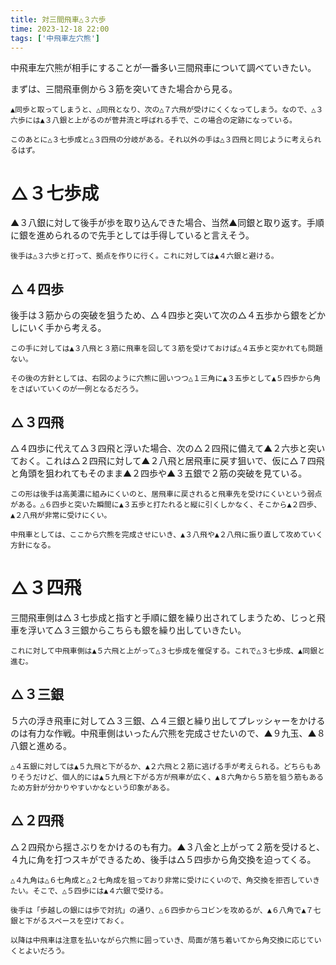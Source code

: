 ```yaml
---
title: 対三間飛車△３六歩
time: 2023-12-18 22:00
tags: ['中飛車左穴熊']
---
```


中飛車左穴熊が相手にすることが一番多い三間飛車について調べていきたい。

<MultiColumns>
  <Column>
    まずは、三間飛車側から３筋を突いてきた場合から見る。

    ▲同歩と取ってしまうと、△同飛となり、次の△７六飛が受けにくくなってしまう。なので、△３六歩には▲３八銀と上がるのが菅井流と呼ばれる手で、この場合の定跡になっている。

    このあとに△３七歩成と△３四飛の分岐がある。それ以外の手は△３四飛と同じように考えられるはず。
  </Column>
  <Column>
    <KifuPlayer sfen='position sfen ln1g1g1nl/1ks2srb1/pppppp1pp/9/4P1p2/2P6/PPBP1PPPP/LK2R4/1NSG1GSNL w - 18 moves 3e3f 3i3h' />
  </Column>
</MultiColumns>

# △３七歩成

<MultiColumns>
  <Column>
    ▲３八銀に対して後手が歩を取り込んできた場合、当然▲同銀と取り返す。手順に銀を進められるので先手としては手得していると言えそう。

    後手は△３六歩と打って、拠点を作りに行く。これに対しては▲４六銀と避ける。
  </Column>
  <Column>
    <KifuPlayer sfen='position sfen ln1g1g1nl/1ks2srb1/pppppp1pp/9/4P4/2P3p2/PPBP1PPPP/LK2R1S2/1NSG1G1NL w - 20 moves 3f3g+ 3h3g P*3f 3g4f' />
  </Column>
</MultiColumns>

## △４四歩

<MultiColumns>
  <Column>
    後手は３筋からの突破を狙うため、△４四歩と突いて次の△４五歩から銀をどかしにいく手から考える。

    この手に対しては▲３八飛と３筋に飛車を回して３筋を受けておけば△４五歩と突かれても問題ない。
    
    その後の方針としては、右図のように穴熊に囲いつつ△１三角に▲３五歩として▲５四歩から角をさばいていくのが一例となるだろう。
  </Column>
  <Column>
    <KifuPlayer sfen='position sfen ln1g1g1nl/1ks2srb1/pppppp1pp/9/4P4/2P2Sp2/PPBP1P1PP/LK2R4/1NSG1G1NL w P 24 moves 4c4d 5h3h 4b4c 8h9i 4a5b 7i8h 9c9d 6i7i 1c1d 4i5h 2b1c P*3e 4d4e 4f4e 3b3e 4e3f 3e3d 5e5d' />
  </Column>
</MultiColumns>

## △３四飛

<MultiColumns>
  <Column>
    △４四歩に代えて△３四飛と浮いた場合、次の△２四飛に備えて▲２六歩と突いておく。これは△２四飛に対して▲２八飛と居飛車に戻す狙いで、仮に△７四飛と角頭を狙われてもそのまま▲２四歩や▲３五銀で２筋の突破を見ている。

    この形は後手は高美濃に組みにくいのと、居飛車に戻されると飛車先を受けにくいという弱点がある。△６四歩と突いた瞬間に▲３五歩と打たれると縦に引くしかなく、そこから▲２四歩、▲２八飛が非常に受けにくい。

    中飛車としては、ここから穴熊を完成させにいき、▲３八飛や▲２八飛に振り直して攻めていく方針になる。
  </Column>
  <Column>
    <KifuPlayer sfen='position sfen ln1g1g1nl/1ks2srb1/pppppp1pp/9/4P4/2P2Sp2/PPBP1P1PP/LK2R4/1NSG1G1NL w P 24 moves 3b3d 2g2f 4a5b 8h9i 9c9d 7i8h 1c1d 5h3h 4b3c 4f4e 3d7d 3h3f' />
  </Column>
</MultiColumns>

# △３四飛

<MultiColumns>
  <Column>
    三間飛車側は△３七歩成と指すと手順に銀を繰り出されてしまうため、じっと飛車を浮いて△３三銀からこちらも銀を繰り出していきたい。

    これに対して中飛車側は▲５六飛と上がって△３七歩成を催促する。これで△３七歩成、▲同銀と進む。
  </Column>
  <Column>
    <KifuPlayer sfen='position sfen ln1g1g1nl/1ks2srb1/pppppp1pp/9/4P4/2P3p2/PPBP1PPPP/LK2R1S2/1NSG1G1NL w - 20 moves 3b3d 5h5f 3f3g+ 3h3g' />
  </Column>
</MultiColumns>

## △３三銀

<MultiColumns>
  <Column>
    ５六の浮き飛車に対して△３三銀、△４三銀と繰り出してプレッシャーをかけるのは有力な作戦。中飛車側はいったん穴熊を完成させたいので、▲９九玉、▲８八銀と進める。

    △４五銀に対しては▲５九飛と下がるか、▲２六飛と２筋に逃げる手が考えられる。どちらもありそうだけど、個人的には▲５九飛と下がる方が飛車が広く、▲８六角から５筋を狙う筋もあるため方針が分かりやすいかなという印象がある。
  </Column>
  <Column>
    <KifuPlayer sfen='position sfen ln1g1g1nl/1ks2s1b1/pppppp1pp/6r2/4P4/2P1R4/PPBP1PSPP/LK7/1NSG1G1NL w Pp 24 moves 4b3c 8h9i 3c4d 7i8h 9c9d 6i7i 4d4e 5f5i 4e3f 3g3f 3d3f 7g8f 4a5b 5e5d' />
  </Column>
</MultiColumns>

## △２四飛

<MultiColumns>
  <Column>
    △２四飛から揺さぶりをかけるのも有力。▲３八金と上がって２筋を受けると、４九に角を打つスキができるため、後手は△５四歩から角交換を迫ってくる。
    
    △４九角は△６七角成と△２七角成を狙っており非常に受けにくいので、角交換を拒否していきたい。そこで、△５四歩には▲４六銀で受ける。

    後手は「歩越しの銀には歩で対抗」の通り、△６四歩からコビンを攻めるが、▲６八角で▲７七銀と下がるスペースを空けておく。

    以降は中飛車は注意を払いながら穴熊に囲っていき、局面が落ち着いてから角交換に応じていくとよいだろう。
  </Column>
  <Column>
    <KifuPlayer sfen='position sfen ln1g1g1nl/1ks2s1b1/pppppp1pp/6r2/4P4/2P1R4/PPBP1PSPP/LK7/1NSG1G1NL w Pp 24 moves 3d2d 4i3h 5c5d 3g4f 5d5e 4f5e P*5d 5e6f 2d3d 3h3g 6c6d 7g6h' />
  </Column>
</MultiColumns>
